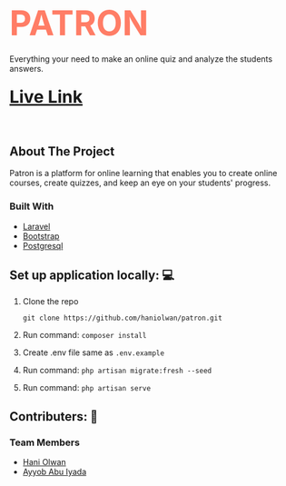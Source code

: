 <div id="top" align="">
    
<h1 >
     <a style="text-decoration:none;color: #FF7D66;font-size:60px;" href="https://github.com/haniolwan/patron">
 PATRON
    </a>
</h1>
<div>    
<div align="">
  <a href="https://github.com/haniolwan/patron">
  </a>
</div>
  <p align="">
      Everything your need to make an online quiz and analyze the students answers.
    <div align=''>
 <h3><a style="font-size:30px;" href="https://patron.herokuapp.com/">Live Link</a></h3>
   <h4></h4>
      </p>
</div>

<br>

<!-- ABOUT THE PROJECT -->
## About The Project
Patron is a platform for online learning that enables you to create online courses, create quizzes, and keep an eye on your students' progress.


### Built With

* [Laravel](https://laravel.com/)
* [Bootstrap](https://getbootstrap.com/)
* [Postgresql](https://www.postgresql.org/)
    


## Set up application locally: 💻

1. Clone the repo

   ```
   git clone https://github.com/haniolwan/patron.git
   ```
2. Run command:
        ```
       composer install 
           ```

3. Create .env file same as  ```
       .env.example
           ```  

4. Run command: 
 ``php artisan migrate:fresh --seed``  
 
 5. Run command: 
 ``php artisan serve``  




<!-- CONTRIBUTING -->
## Contributers: 👥

### Team Members
* [Hani Olwan](https://github.com/HaniOlwan)
* [Ayyob Abu Iyada](https://github.com/ayyobabuiyada)